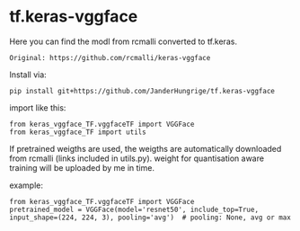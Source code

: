 # tf.keras-vggface

Here you can find the modl from rcmalli converted to tf.keras. 

`Original: https://github.com/rcmalli/keras-vggface`

Install via:

`pip install git+https://github.com/JanderHungrige/tf.keras-vggface`


import like this:
```
from keras_vggface_TF.vggfaceTF import VGGFace
from keras_vggface_TF import utils
```

If pretrained weigths are used, the weigths are automatically downloaded from rcmalli (links included in utils.py). 
weight for quantisation aware training will be uploaded by me in time.

example:
```
from keras_vggface_TF.vggfaceTF import VGGFace
pretrained_model = VGGFace(model='resnet50', include_top=True, input_shape=(224, 224, 3), pooling='avg')  # pooling: None, avg or max
```
